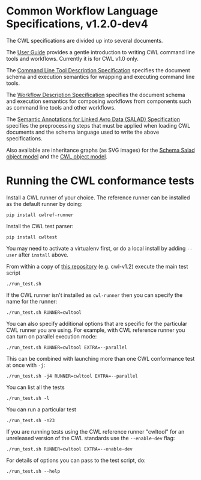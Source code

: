 # Common Workflow Language Specifications, v1.2.0-dev4

The CWL specifications are divided up into several documents.

The [User Guide](http://www.commonwl.org/user_guide/) provides a gentle
introduction to writing CWL command line tools and workflows. Currently it is for CWL v1.0 only.

The [Command Line Tool Description Specification](CommandLineTool.html)
specifies the document schema and execution semantics for wrapping and
executing command line tools.

The [Workflow Description Specification](Workflow.html) specifies the document
schema and execution semantics for composing workflows from components such as
command line tools and other workflows.

The
[Semantic Annotations for Linked Avro Data (SALAD) Specification](SchemaSalad.html)
specifies the preprocessing steps that must be applied when loading CWL
documents and the schema language used to write the above specifications.

Also available are inheritance graphs (as SVG images) for the [Schema Salad object model](salad.svg) and the [CWL object model](cwl.svg).

# Running the CWL conformance tests

Install a CWL runner of your choice. The reference runner can be installed as
the default runner by doing:
```
pip install cwlref-runner
```

Install the CWL test parser:
```
pip install cwltest
```
You may need to activate a virtualenv first, or do a local install by adding `--user` after `install` above.

From within a copy of [this repository](https://github.com/common-workflow-language/cwl-v1.2) (e.g. cwl-v1.2) execute the main test script
```
./run_test.sh
```

If the CWL runner isn't installed as `cwl-runner` then you can specify the name for the runner:
```
./run_test.sh RUNNER=cwltool
```

You can also specify additional options that are specific for the particular CWL runner you are using.
For example, with CWL reference runner you can turn on parallel execution mode:
```
./run_test.sh RUNNER=cwltool EXTRA=--parallel
```

This can be combined with launching more than one CWL conformance test at once with `-j`:
```
./run_test.sh -j4 RUNNER=cwltool EXTRA=--parallel
```

You can list all the tests
```
./run_test.sh -l
```

You can run a particular test
```
./run_test.sh -n23
```


If you are running tests using the CWL reference runner "cwltool" for an unreleased version of the CWL standards use the `--enable-dev` flag:
```
./run_test.sh RUNNER=cwltool EXTRA=--enable-dev
```


For details of options you can pass to the test script, do:
```
./run_test.sh --help
```
